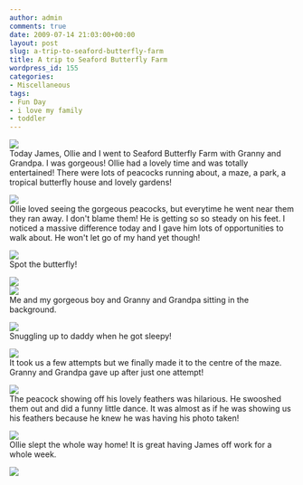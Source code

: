 ```yaml
---
author: admin
comments: true
date: 2009-07-14 21:03:00+00:00
layout: post
slug: a-trip-to-seaford-butterfly-farm
title: A trip to Seaford Butterfly Farm
wordpress_id: 155
categories:
- Miscellaneous
tags:
- Fun Day
- i love my family
- toddler
---
```


[![](http://3.bp.blogspot.com/_C-ub7-hXVgE/SlzzGgsGdfI/AAAAAAAAHr0/OCMLE5ddDts/s400/IMG_4642.JPG)](http://3.bp.blogspot.com/_C-ub7-hXVgE/SlzzGgsGdfI/AAAAAAAAHr0/OCMLE5ddDts/s1600/IMG_4642.JPG)  
Today James, Ollie and I went to Seaford Butterfly Farm with Granny and Grandpa.  I was gorgeous!  Ollie had a lovely time and was totally entertained!  There were lots of peacocks running about, a maze, a park, a tropical butterfly house and lovely gardens!  
  
[![](http://2.bp.blogspot.com/_C-ub7-hXVgE/SlzzFkttV9I/AAAAAAAAHrc/n7kggNCVWWw/s400/IMG_4608.JPG)](http://2.bp.blogspot.com/_C-ub7-hXVgE/SlzzFkttV9I/AAAAAAAAHrc/n7kggNCVWWw/s1600/IMG_4608.JPG)  
Ollie loved seeing the gorgeous peacocks, but everytime he went near them they ran away.  I don't blame them!  He is getting so so steady on his feet.  I noticed a massive difference today and I gave him lots of opportunities to walk about.  He won't let go of my hand yet though!  
  
[![](http://1.bp.blogspot.com/_C-ub7-hXVgE/SlzzGIfyEtI/AAAAAAAAHrk/CwyAD9mi3qI/s400/IMG_4611.JPG)](http://1.bp.blogspot.com/_C-ub7-hXVgE/SlzzGIfyEtI/AAAAAAAAHrk/CwyAD9mi3qI/s1600/IMG_4611.JPG)  
Spot the butterfly!  
  
[![](http://2.bp.blogspot.com/_C-ub7-hXVgE/SlzzGbOSe4I/AAAAAAAAHrs/Lm5Xa9J_g5I/s400/IMG_4612.JPG)](http://2.bp.blogspot.com/_C-ub7-hXVgE/SlzzGbOSe4I/AAAAAAAAHrs/Lm5Xa9J_g5I/s1600/IMG_4612.JPG)  
[![](http://4.bp.blogspot.com/_C-ub7-hXVgE/SlzzG3gC3KI/AAAAAAAAHr8/A_DTK9Qfjjc/s400/IMG_4656.JPG)](http://4.bp.blogspot.com/_C-ub7-hXVgE/SlzzG3gC3KI/AAAAAAAAHr8/A_DTK9Qfjjc/s1600/IMG_4656.JPG)  
Me and my gorgeous boy and Granny and Grandpa sitting in the background.  
  
[![](http://2.bp.blogspot.com/_C-ub7-hXVgE/Slz0sNsPMsI/AAAAAAAAHsc/otOz0k2acN0/s400/IMG_4658.JPG)](http://2.bp.blogspot.com/_C-ub7-hXVgE/Slz0sNsPMsI/AAAAAAAAHsc/otOz0k2acN0/s1600/IMG_4658.JPG)  
Snuggling up to daddy when he got sleepy!  
  
[![](http://4.bp.blogspot.com/_C-ub7-hXVgE/Slz0rrsL2LI/AAAAAAAAHsU/54O8x1cw5hc/s400/IMG_4648.JPG)](http://4.bp.blogspot.com/_C-ub7-hXVgE/Slz0rrsL2LI/AAAAAAAAHsU/54O8x1cw5hc/s1600/IMG_4648.JPG)  
It took us a few attempts but we finally made it to the centre of the maze.  Granny and Grandpa gave up after just one attempt!  
  
[![](http://3.bp.blogspot.com/_C-ub7-hXVgE/Slz0rRnzknI/AAAAAAAAHsM/hllYjMm0HLU/s400/IMG_4638.JPG)](http://3.bp.blogspot.com/_C-ub7-hXVgE/Slz0rRnzknI/AAAAAAAAHsM/hllYjMm0HLU/s1600/IMG_4638.JPG)  
The peacock showing off his lovely feathers was hilarious.  He swooshed them out and did a funny little dance.  It was almost as if he was showing us his feathers because he knew he was having his photo taken!  
  
[![](http://4.bp.blogspot.com/_C-ub7-hXVgE/Slz0q2nmzUI/AAAAAAAAHsE/7d1AbidhYe4/s400/IMG_4609.JPG)](http://4.bp.blogspot.com/_C-ub7-hXVgE/Slz0q2nmzUI/AAAAAAAAHsE/7d1AbidhYe4/s1600/IMG_4609.JPG)  
Ollie slept the whole way home!  It is great having James off work for a whole week.

![](https://blogger.googleusercontent.com/tracker/251139911615938991-2665610501642650695?l=www.outmumbered.com)
